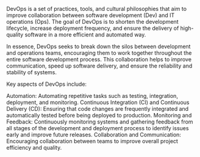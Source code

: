 DevOps is a set of practices, tools, and cultural philosophies that aim to improve collaboration between software development (Dev) and IT operations (Ops). The goal of DevOps is to shorten the development lifecycle, increase deployment frequency, and ensure the delivery of high-quality software in a more efficient and automated way.

In essence, DevOps seeks to break down the silos between development and operations teams, encouraging them to work together throughout the entire software development process. This collaboration helps to improve communication, speed up software delivery, and ensure the reliability and stability of systems.

Key aspects of DevOps include:

Automation: Automating repetitive tasks such as testing, integration, deployment, and monitoring.
Continuous Integration (CI) and Continuous Delivery (CD): Ensuring that code changes are frequently integrated and automatically tested before being deployed to production.
Monitoring and Feedback: Continuously monitoring systems and gathering feedback from all stages of the development and deployment process to identify issues early and improve future releases.
Collaboration and Communication: Encouraging collaboration between teams to improve overall project efficiency and quality.

